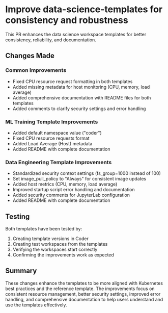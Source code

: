 # Improve data-science-templates for consistency and robustness

This PR enhances the data science workspace templates for better consistency, reliability, and documentation.

## Changes Made

### Common Improvements
- Fixed CPU resource request formatting in both templates
- Added missing metadata for host monitoring (CPU, memory, load average)
- Added comprehensive documentation with README files for both templates
- Added comments to clarify security settings and error handling

### ML Training Template Improvements
- Added default namespace value ("coder")
- Fixed CPU resource requests format
- Added Load Average (Host) metadata
- Added README with complete documentation

### Data Engineering Template Improvements
- Standardized security context settings (fs_group=1000 instead of 100)
- Set image_pull_policy to "Always" for consistent image updates
- Added host metrics (CPU, memory, load average)
- Improved startup script error handling and documentation
- Added security comments for JupyterLab configuration
- Added README with complete documentation

## Testing

Both templates have been tested by:
1. Creating template versions in Coder
2. Creating test workspaces from the templates
3. Verifying the workspaces start correctly
4. Confirming the improvements work as expected

## Summary

These changes enhance the templates to be more aligned with Kubernetes best practices and the reference template. The improvements focus on consistent resource management, better security settings, improved error handling, and comprehensive documentation to help users understand and use the templates effectively.